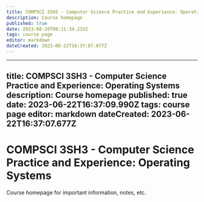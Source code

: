 ```yaml
---
title: COMPSCI 3SH3 - Computer Science Practice and Experience: Operating Systems
description: Course homepage
published: true
date: 2023-08-20T00:11:34.215Z
tags: course page
editor: markdown
dateCreated: 2023-06-22T16:37:07.677Z
---
```


---
title: COMPSCI 3SH3 - Computer Science Practice and Experience: Operating Systems
description: Course homepage
published: true
date: 2023-06-22T16:37:09.990Z
tags: course page
editor: markdown
dateCreated: 2023-06-22T16:37:07.677Z
---

# COMPSCI 3SH3 - Computer Science Practice and Experience: Operating Systems

Course homepage for important information, notes, etc.

